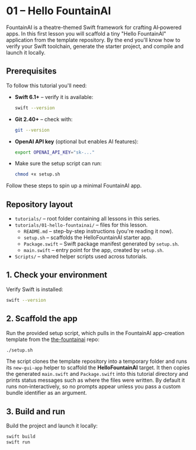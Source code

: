 # 01 – Hello FountainAI

FountainAI is a theatre-themed Swift framework for crafting AI‑powered apps.
In this first lesson you will scaffold a tiny "Hello FountainAI" application
from the template repository. By the end you'll know how to verify your Swift
toolchain, generate the starter project, and compile and launch it locally.

## Prerequisites

To follow this tutorial you'll need:

- **Swift 6.1+** – verify it is available:
  ```bash
  swift --version
  ```
- **Git 2.40+** – check with:
  ```bash
  git --version
  ```
- **OpenAI API key** (optional but enables AI features):
  ```bash
  export OPENAI_API_KEY="sk-..."
  ```
- Make sure the setup script can run:
  ```bash
  chmod +x setup.sh
  ```

Follow these steps to spin up a minimal FountainAI app.

## Repository layout

- `tutorials/` – root folder containing all lessons in this series.
- `tutorials/01-hello-fountainai/` – files for this lesson.
  - `README.md` – step-by-step instructions (you're reading it now).
  - `setup.sh` – scaffolds the HelloFountainAI starter app.
  - `Package.swift` – Swift package manifest generated by `setup.sh`.
  - `main.swift` – entry point for the app, created by `setup.sh`.
- `Scripts/` – shared helper scripts used across tutorials.

## 1. Check your environment
Verify Swift is installed:

```bash
swift --version
```

## 2. Scaffold the app
Run the provided setup script, which pulls in the FountainAI app-creation template from the [the-fountainai](https://github.com/Fountain-Coach/the-fountainai) repo:

```bash
./setup.sh
```

The script clones the template repository into a temporary folder and runs its
`new-gui-app` helper to scaffold the **HelloFountainAI** target. It then copies
the generated `main.swift` and `Package.swift` into this tutorial directory and
prints status messages such as where the files were written. By default it runs
non‑interactively, so no prompts appear unless you pass a custom bundle
identifier as an argument.

## 3. Build and run
Build the project and launch it locally:

```bash
swift build
swift run
```

